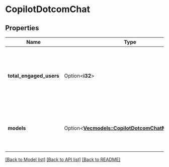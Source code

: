 # CopilotDotcomChat

## Properties

Name | Type | Description | Notes
------------ | ------------- | ------------- | -------------
**total_engaged_users** | Option<**i32**> | Total number of users who prompted Copilot Chat on github.com at least once. | [optional]
**models** | Option<[**Vec<models::CopilotDotcomChatModelsInner>**](copilot_dotcom_chat_models_inner.md)> | List of model metrics for a custom models and the default model. | [optional]

[[Back to Model list]](../README.md#documentation-for-models) [[Back to API list]](../README.md#documentation-for-api-endpoints) [[Back to README]](../README.md)


